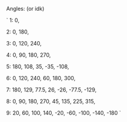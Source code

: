 Angles: (or idk)

`
1: 0,

2: 0, 180,

3: 0, 120, 240,

4: 0, 90, 180, 270,

5: 180, 108, 35, -35, -108,

6: 0, 120, 240, 60, 180, 300,

7: 180, 129, 77.5, 26, -26, -77.5, -129,

8: 0, 90, 180, 270, 45, 135, 225, 315,

9: 20, 60, 100, 140, -20, -60, -100, -140, -180
`